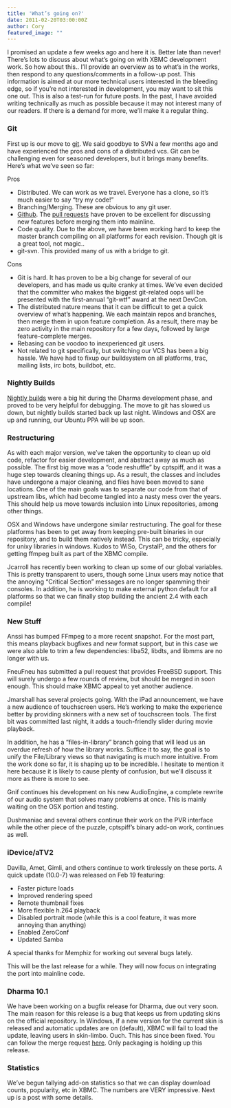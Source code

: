 ```yaml
---
title: 'What’s going on?'
date: 2011-02-20T03:00:00Z
author: Cory
featured_image: ""
---
```

I promised an update a few weeks ago and here it is. Better late than never! There’s lots to discuss about what’s going on with XBMC development work. So how about this.. I’ll provide an overview as to what’s in the works, then respond to any questions/comments in a follow-up post. This information is aimed at our more technical users interested in the bleeding edge, so if you’re not interested in development, you may want to sit this one out. This is also a test-run for future posts. In the past, I have avoided writing technically as much as possible because it may not interest many of our readers. If there is a demand for more, we’ll make it a regular thing.  


 ### Git

 First up is our move to [git](https://en.wikipedia.org/wiki/Git_%28software%29). We said goodbye to SVN a few months ago and have experienced the pros and cons of a distributed vcs. Git can be challenging even for seasoned developers, but it brings many benefits. Here’s what we’ve seen so far:

 Pros

 
 * Distributed. We can work as we travel. Everyone has a clone, so it’s much easier to say “try my code!”
 * Branching/Merging. These are obvious to any git user.
 * [Github](https://github.com/xbmc/xbmc). The [pull requests](https://github.com/xbmc/xbmc/pulls) have proven to be excellent for discussing new features before merging them into mainline.
 * Code quality. Due to the above, we have been working hard to keep the master branch compiling on all platforms for each revision. Though git is a great tool, not magic..
 * git-svn. This provided many of us with a bridge to git.
 
 Cons

 
 * Git is hard. It has proven to be a big change for several of our developers, and has made us quite cranky at times. We’ve even decided that the committer who makes the biggest git-related oops will be presented with the first-annual “git-wtf” award at the next DevCon.
 * The distributed nature means that it can be difficult to get a quick overview of what’s happening. We each maintain repos and branches, then merge them in upon feature completion. As a result, there may be zero activity in the main repository for a few days, followed by large feature-complete merges.
 * Rebasing can be voodoo to inexperienced git users.
 * Not related to git specifically, but switching our VCS has been a big hassle. We have had to fixup our buildsystem on all platforms, trac, mailing lists, irc bots, buildbot, etc.
 
 ### Nightly Builds

 [Nightly builds](http://mirrors.xbmc.org/nightlies/) were a big hit during the Dharma development phase, and proved to be very helpful for debugging. The move to git has slowed us down, but nightly builds started back up last night. Windows and OSX are up and running, our Ubuntu PPA will be up soon.

 ### Restructuring

 As with each major version, we’ve taken the opportunity to clean up old code, refactor for easier development, and abstract away as much as possible. The first big move was a “code reshuffle” by cptspiff, and it was a huge step towards cleaning things up. As a result, the classes and includes have undergone a major cleaning, and files have been moved to sane locations. One of the main goals was to separate our code from that of upstream libs, which had become tangled into a nasty mess over the years. This should help us move towards inclusion into Linux repositories, among other things.

 OSX and Windows have undergone similar restructuring. The goal for these platforms has been to get away from keeping pre-built binaries in our repository, and to build them natively instead. This can be tricky, especially for unixy libraries in windows. Kudos to WiSo, CrystalP, and the others for getting ffmpeg built as part of the XBMC compile.

 Jcarroll has recently been working to clean up some of our global variables. This is pretty transparent to users, though some Linux users may notice that the annoying “Critical Section” messages are no longer spamming their consoles. In addition, he is working to make external python default for all platforms so that we can finally stop building the ancient 2.4 with each compile!

 ### New Stuff

 Anssi has bumped FFmpeg to a more recent snapshot. For the most part, this means playback bugfixes and new format support, but in this case we were also able to trim a few dependencies: liba52, libdts, and libmms are no longer with us.

 FneuFneu has submitted a pull request that provides FreeBSD support. This will surely undergo a few rounds of review, but should be merged in soon enough. This should make XBMC appeal to yet another audience.

 Jmarshall has several projects going. With the iPad announcement, we have a new audience of touchscreen users. He’s working to make the experience better by providing skinners with a new set of touchscreen tools. The first bit was committed last night, it adds a touch-friendly slider during movie playback.

 In addition, he has a “files-in-library” branch going that will lead us an overdue refresh of how the library works. Suffice it to say, the goal is to unify the File/Library views so that navigating is much more intuitive. From the work done so far, it is shaping up to be incredible. I hesitate to mention it here because it is likely to cause plenty of confusion, but we’ll discuss it more as there is more to see.

 Gnif continues his development on his new AudioEngine, a complete rewrite of our audio system that solves many problems at once. This is mainly waiting on the OSX portion and testing.

 Dushmaniac and several others continue their work on the PVR interface while the other piece of the puzzle, cptspiff’s binary add-on work, continues as well.

 ### iDevice/aTV2

 Davilla, Amet, Gimli, and others continue to work tirelessly on these ports. A quick update (10.0-7) was released on Feb 19 featuring:

 
 * Faster picture loads
 * Improved rendering speed
 * Remote thumbnail fixes
 * More flexible h.264 playback
 * Disabled portrait mode (while this is a cool feature, it was more annoying than anything)
 * Enabled ZeroConf
 * Updated Samba
 
 A special thanks for Memphiz for working out several bugs lately.

 This will be the last release for a while. They will now focus on integrating the port into mainline code.

 ### Dharma 10.1

 We have been working on a bugfix release for Dharma, due out very soon. The main reason for this release is a bug that keeps us from updating skins on the official repository. In Windows, if a new version for the current skin is released and automatic updates are on (default), XBMC will fail to load the update, leaving users in skin-limbo. Ouch. This has since been fixed. You can follow the merge request [here](https://github.com/xbmc/xbmc/pull/41). Only packaging is holding up this release.

 ### Statistics

 We’ve begun tallying add-on statistics so that we can display download counts, popularity, etc in XBMC. The numbers are VERY impressive. Next up is a post with some details.

 